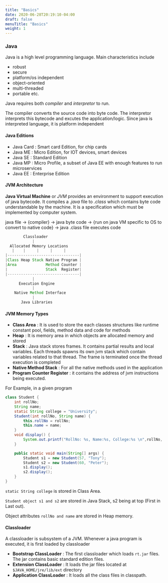 ```yaml
---
title: "Basics"
date: 2020-06-28T20:19:10-04:00
draft: false
menuTitle: "Basics"
weight: 1
---
```


### Java

Java is a high level programming language. Main characteristics include

- robust
- secure
- platform/os independent
- object-oriented
- multi-threaded
- portable etc.

Java requires both *compiler* and *interpretor* to run.

The compiler converts the source code into byte code. The interpretor interprets this bytecode and excutes the application/logic. Since java is interpreted language, it is platform independent

#### Java Editions 

- Java Card : Smart card Edition, for chip cards 
- Java ME : Micro Edition, for IOT devices, smart devices
- Java SE : Standard Edition
- Java MP : Micro Profile, a subset of Java EE with enough features to run microservices
- Java EE : Enterprise Edition


#### JVM Architecture

**Java Virtual Machine** or *JVM* provides an environment to support execution of java bytecode. It compiles a *.java* file to *.class* which contains byte code understandable by the machine. 
It is a specification which must be implemented by computer system.


java file -> {compiler} -> java byte code -> {run on java VM specific to OS to convert to native code} -> java .class file executes code 

```java
        Classloader
            |
  Allocated Memory Locations
   |    |     |     |     |
|--------------------------------|
|Class Heap Stack Native Program |
|Area             Method Counter |
|                 Stack  Register|
|--------------------------------| 
            |
      Execution Engine
            |
    Native Method Interface
            |
       Java Libraries

```

#### JVM Memory Types
- **Class Area** : It is used to store the each classes structures like runtime constant pool, fields, method data and code for methods
- **Heap** : It is memory area in which objects are allocated memory and stored
- **Stack** : Java stack stores frames. It contains partial results and local variables. Each threads spawns its own jvm stack which contain variables related to that thread. The frame is terminated once the thread execution is completed
- **Native Method Stack** : For all the native methods used in the application
- **Program Counter Register** : it contains the address of jvm instructions being executed.

For Example, in a given program

```java
class Student {
    int rollNo;
    String name;
    static String college = "University";
    Student(int rollNo, String name) {
        this.rollNo = rollNo;
        this.name = name;
    }
    void display() {
        System.out.printf("RollNo: %s, Name:%s, College:%s \n",rollNo, name, college);
    }

    public static void main(String[] args) {       
        Student s1 = new Student(57, "Tony");
        Student s2 = new Student(60, "Peter");
        s1.display();
        s2.display();
    }
}
```
`static String college` is stored in Class Area.

`Student object s1 and s2` are stored in Java Stack, s2 being at top (First in Last out).

Object attributes `rollNo and name` are stored in Heap memory.

#### Classloader
A classloader is subsystem of a JVM. Whenever a java program is executed, it is first loaded by classloader

- **Bootstrap ClassLoader** : The first classloader which loads `rt.jar` files. The jar contains basic standard edition files.
- **Extension ClassLoader** : It loads the jar files located at `$JAVA_HOME/jre/lib/ext` directory
- **Application ClassLoader** : It loads all the class files in classpath.
